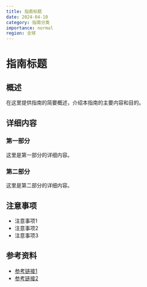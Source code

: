 ```yaml
---
title: 指南标题
date: 2024-04-10
category: 指南分类
importance: normal
region: 全球
---
```


<!-- 
指南分类列表（请从下方选择一个适合的分类，并替换上方的"指南分类"）：
- regulations（监管法规）
- customs（海关指南）
- shipping（运输指南）
- packaging（包装指南）
- fba（亚马逊FBA）
- logistics（物流基础知识）
- calculator（实用工具使用指南）
- declaration（报关指南）
- tax（税务指南）
- insurance（保险指南）
- tracking（物流跟踪）
- returns（退货处理）
- international（国际物流）
- express（快递服务）
- commercial（商业件运输）
- biggoods（超大件运输）
- warehouse（海外仓）

重要性级别（请从下方选择一个适合的级别，并替换上方的"normal"）：
- normal（普通）
- important（重要）
- critical（关键）

地区选项（请从下方选择一个适合的地区，并替换上方的"全球"）：
- 全球
- 北美
- 南美
- 欧洲
- 亚洲
- 大洋洲
- 非洲
- 中东
-->

# 指南标题

## 概述

在这里提供指南的简要概述，介绍本指南的主要内容和目的。

## 详细内容

### 第一部分

这里是第一部分的详细内容。

### 第二部分

这里是第二部分的详细内容。

## 注意事项

- 注意事项1
- 注意事项2
- 注意事项3

## 参考资料

- [参考链接1](https://example.com)
- [参考链接2](https://example.com) 